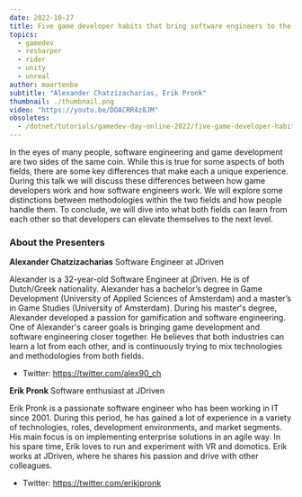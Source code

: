 ```yaml
---
date: 2022-10-27
title: Five game developer habits that bring software engineers to the next level!
topics:
  - gamedev
  - resharper
  - rider
  - unity
  - unreal
author: maartenba
subtitle: "Alexander Chatzizacharias, Erik Pronk"
thumbnail: ./thumbnail.png
video: "https://youtu.be/DOACRR4z8JM"
obsoletes:
  - /dotnet/tutorials/gamedev-day-online-2022/five-game-developer-habits-that-bring-software-engineers-to-the-next-level/
---
```


In the eyes of many people, software engineering and game development are two sides of the same coin. While this is true for some aspects of both fields, there are some key differences that make each a unique experience. During this talk we will discuss these differences between how game developers work and how software engineers work. We will explore some distinctions between methodologies within the two fields and how people handle them. To conclude, we will dive into what both fields can learn from each other so that developers can elevate themselves to the next level.

### About the Presenters

**Alexander Chatzizacharias** Software Engineer at JDriven

Alexander is a 32-year-old Software Engineer at jDriven. He is of Dutch/Greek nationality. Alexander has a bachelor’s degree in Game Development (University of Applied Sciences of Amsterdam) and a master’s in Game Studies (University of Amsterdam). During his master's degree, Alexander developed a passion for gamification and software engineering. One of Alexander's career goals is bringing game development and software engineering closer together. He believes that both industries can learn a lot from each other, and is continuously trying to mix technologies and methodologies from both fields.

- Twitter: <https://twitter.com/alex90_ch>

**Erik Pronk** Software enthusiast at JDriven

Erik Pronk is a passionate software engineer who has been working in IT since 2001. During this period, he has gained a lot of experience in a variety of technologies, roles, development environments, and market segments. His main focus is on implementing enterprise solutions in an agile way. In his spare time, Erik loves to run and experiment with VR and domotics. Erik works at JDriven, where he shares his passion and drive with other colleagues.

- Twitter: <https://twitter.com/erikjpronk>
